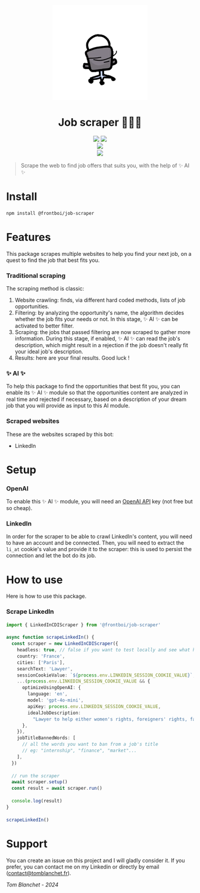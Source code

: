 <div align='center'>
    <img src="doc/gif.webp" height="256">
    <h1 align='center'>Job scraper 🕵🏻‍♂️</h1>
</div>

<div align="center">
    <img src=https://img.shields.io/badge/Created_by-Tom_Blanchet-blue?color=FED205&style=for-the-badge>
    <img src=https://img.shields.io/badge/Maintained%20%3F-yes-green.svg?style=for-the-badge>
</div>
 
<div align="center">
    <img src=https://img.shields.io/badge/TypeScript-007ACC?style=for-the-badge&logo=typescript&logoColor=white>
</div>
 
<div align="center">
    <a href='https://www.google.com/url?sa=t&rct=j&q=&esrc=s&source=web&cd=&cad=rja&uact=8&ved=2ahUKEwiFmq2GueKEAxXf_7sIHcONCvcQFnoECBEQAQ&url=https%3A%2F%2Ffr.linkedin.com%2Fin%2Ftom-blanchet&usg=AOvVaw2NyolXUeo7ja8PpF4VNmHt&opi=89978449'>
    <img src=https://img.shields.io/badge/Maintenu_par_Tom_Blanchet-0077B5?logo=linkedin&logoColor=white&style=for-the-badge>
    </a>
</div>

> Scrape the web to find job offers that suits you, with the help of ✨ AI ✨

# Install

```bash
npm install @frontboi/job-scraper
```

# Features

This package scrapes multiple websites to help you find your next job, on a quest to find the job that best fits you.

### Traditional scraping

The scraping method is classic:

1. Website crawling: finds, via different hard coded methods, lists of job opportunities.
2. Filtering: by analyzing the opportunity's name, the algorithm decides whether the job fits your needs or not. In this stage, ✨ AI ✨ can be activated to better filter.
3. Scraping: the jobs that passed filtering are now scraped to gather more information. During this stage, if enabled, ✨ AI ✨ can read the job's description, which might result in a rejection if the job doesn't really fit your ideal job's description.
4. Results: here are your final results. Good luck !

### ✨ AI ✨

To help this package to find the opportunities that best fit you, you can enable its ✨ AI ✨ module so that the opportunities content are analyzed in real time and rejected if necessary, based on a description of your dream job that you will provide as input to this AI module.

### Scraped websites

These are the websites scraped by this bot:

- LinkedIn

# Setup

### OpenAI

To enable this ✨ AI ✨ module, you will need an [OpenAI API](https://openai.com/api/pricing/) key (not free but so cheap).

### LinkedIn

In order for the scraper to be able to crawl LinkedIn's content, you will need to have an account and be connected. Then, you will need to extract the `li_at` cookie's value and provide it to the scraper: this is used to persist the connection and let the bot do its job.

# How to use

Here is how to use this package.

### Scrape LinkedIn

```typescript
import { LinkedInCDIScraper } from '@frontboi/job-scraper'

async function scrapeLinkedIn() {
  const scraper = new LinkedInCDIScraper({
    headless: true, // false if you want to test locally and see what happens
    country: 'France',
    cities: ['Paris'],
    searchText: 'Lawyer',
    sessionCookieValue: `${process.env.LINKEDIN_SESSION_COOKIE_VALUE}`,
    ...(process.env.LINKEDIN_SESSION_COOKIE_VALUE && {
      optimizeUsingOpenAI: {
        language: 'en',
        model: 'gpt-4o-mini',
        apiKey: process.env.LINKEDIN_SESSION_COOKIE_VALUE,
        idealJobDescription:
          "Lawyer to help either women's rights, foreigners' rights, family rights or children's rights. I'm not interested in any job other than a social cause.",
      },
    }),
    jobTitleBannedWords: [
      // all the words you want to ban from a job's title
      // eg: "internship", "finance", "market"...
    ],
  })

  // run the scraper
  await scraper.setup()
  const result = await scraper.run()

  console.log(result)
}

scrapeLinkedIn()
```

# Support

You can create an issue on this project and I will gladly consider it.
If you prefer, you can contact me on my Linkedin or directly by email (contact@tomblanchet.fr).

_Tom Blanchet - 2024_
